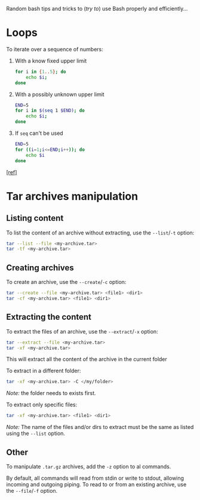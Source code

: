 Random bash tips and tricks to (_try to_) use Bash properly and efficiently...

# Loops

To iterate over a sequence of numbers:

1. With a know fixed upper limit
    ```bash
    for i in {1..5}; do
        echo $i;
    done
    ```

2. With a possibly unknown upper limit
    ```bash
    END=5
    for i in $(seq 1 $END); do
        echo $i;
    done
    ```

3. If `seq` can't be used
    ```bash
    END=5
    for ((i=1;i<=END;i++)); do
        echo $i
    done
    ```

[\[ref\]](https://stackoverflow.com/questions/169511/how-do-i-iterate-over-a-range-of-numbers-defined-by-variables-in-bash)

# Tar archives manipulation

## Listing content

To list the content of an archive without extracting, use the `--list`/`-t` option:

```bash
tar --list --file <my-archive.tar>
tar -tf <my-archive.tar>
```

## Creating archives

To create an archive, use the `--create`/`-c` option:

```bash
tar --create --file <my-archive.tar> <file1> <dir1>
tar -cf <my-archive.tar> <file1> <dir1>
```

## Extracting the content

To extract the files of an archive, use the `--extract`/`-x` option:

```bash
tar --extract --file <my-archive.tar>
tar -xf <my-archive.tar>
```

This will extract all the content of the archive in the current folder

To extract in a different folder:

```bash
tar -xf <my-archive.tar> -C </my/folder>
```

*Note:* the folder needs to exists first.

To extract only specific files:

```bash
tar -xf <my-archive.tar> <file1> <dir1>
```

*Note:* The name of the files and/or dirs to extract must be the same as listed using the `--list` option.

## Other

To manipulate `.tar.gz` archives, add the `-z` option to al commands.

By default, all commands will read from stdin or write to stdout, allowing incoming and outgoing piping. To read to or from an existing archive, use the `--file`/`-f` option.
